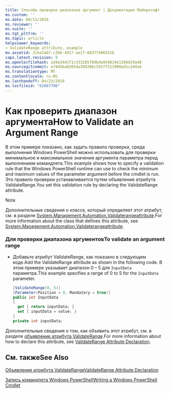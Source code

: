 ```yaml
---
title: Способы проверки диапазона аргумент | Документация Майкрософт
ms.custom: ''
ms.date: 09/13/2016
ms.reviewer: ''
ms.suite: ''
ms.tgt_pltfrm: ''
ms.topic: article
helpviewer_keywords:
- ValidateRange attribute, example
ms.assetid: 3cba3ab7-c3b6-4d17-aa17-88377496551b
caps.latest.revision: 9
ms.openlocfilehash: a39e34d1f1c333185f09b4a934819e1368d29a48
ms.sourcegitcommit: e7445ba8203da304286c591ff513900ad1c244a4
ms.translationtype: MT
ms.contentlocale: ru-RU
ms.lasthandoff: 04/23/2019
ms.locfileid: "62067796"
---
```

# <a name="how-to-validate-an-argument-range"></a><span data-ttu-id="98a5f-102">Как проверить диапазон аргумента</span><span class="sxs-lookup"><span data-stu-id="98a5f-102">How to Validate an Argument Range</span></span>

<span data-ttu-id="98a5f-103">В этом примере показано, как задать правило проверки, среда выполнения Windows PowerShell можно использовать для проверки минимальное и максимальное значения аргумента параметра перед выполнением командлета.</span><span class="sxs-lookup"><span data-stu-id="98a5f-103">This example shows how to specify a validation rule that the Windows PowerShell runtime can use to check the minimum and maximum values of the parameter argument before the cmdlet is run.</span></span> <span data-ttu-id="98a5f-104">Это правило проверки устанавливается путем объявления атрибута ValidateRange.</span><span class="sxs-lookup"><span data-stu-id="98a5f-104">You set this validation rule by declaring the ValidateRange attribute.</span></span>

> [!NOTE]
> <span data-ttu-id="98a5f-105">Дополнительные сведения о классе, который определяет этот атрибут, см. в разделе [System.Management.Automation.Validaterangeattribute](/dotnet/api/System.Management.Automation.ValidateRangeAttribute).</span><span class="sxs-lookup"><span data-stu-id="98a5f-105">For more information about the class that defines this attribute, see [System.Management.Automation.Validaterangeattribute](/dotnet/api/System.Management.Automation.ValidateRangeAttribute).</span></span>

### <a name="to-validate-an-argument-range"></a><span data-ttu-id="98a5f-106">Для проверки диапазона аргументов</span><span class="sxs-lookup"><span data-stu-id="98a5f-106">To validate an argument range</span></span>

- <span data-ttu-id="98a5f-107">Добавьте атрибут ValidateRange, как показано в следующем коде.</span><span class="sxs-lookup"><span data-stu-id="98a5f-107">Add the ValidateRange attribute as shown in the following code.</span></span> <span data-ttu-id="98a5f-108">В этом примере указывает диапазон 0 – 5 для `InputData` параметра.</span><span class="sxs-lookup"><span data-stu-id="98a5f-108">This example specifies a range of 0 to 5 for the `InputData` parameter.</span></span>

    ```csharp
    [ValidateRange(0, 5)]
    [Parameter(Position = 0, Mandatory = true)]
    public int InputData
    {
      get { return inputData; }
      set { inputData = value; }
    }
    private int inputData;
    ```

<span data-ttu-id="98a5f-109">Дополнительные сведения о том, как объявить этот атрибут, см. в разделе [объявление атрибута ValidateRange](./validaterange-attribute-declaration.md).</span><span class="sxs-lookup"><span data-stu-id="98a5f-109">For more information about how to declare this attribute, see [ValidateRange Attribute Declaration](./validaterange-attribute-declaration.md).</span></span>

## <a name="see-also"></a><span data-ttu-id="98a5f-110">См. также</span><span class="sxs-lookup"><span data-stu-id="98a5f-110">See Also</span></span>

[<span data-ttu-id="98a5f-111">Объявление атрибута ValidateRange</span><span class="sxs-lookup"><span data-stu-id="98a5f-111">ValidateRange Attribute Declaration</span></span>](./validaterange-attribute-declaration.md)

[<span data-ttu-id="98a5f-112">Запись командлета Windows PowerShell</span><span class="sxs-lookup"><span data-stu-id="98a5f-112">Writing a Windows PowerShell Cmdlet</span></span>](./writing-a-windows-powershell-cmdlet.md)
